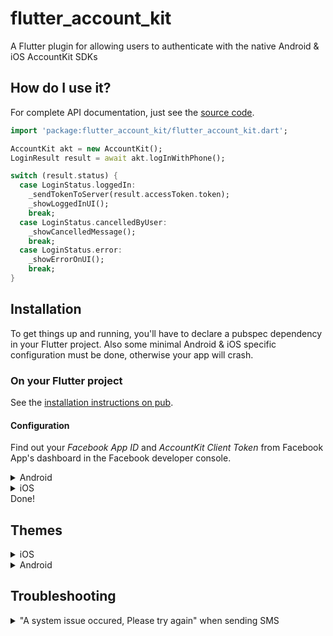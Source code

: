 
# flutter_account_kit

A Flutter plugin for allowing users to authenticate with the native Android &amp; iOS AccountKit SDKs

## How do I use it?

For complete API documentation, just see the [source code](https://github.com/peerwaya/flutter-account-kit/blob/master/lib/src/account_kit_theme.dart).

```dart
import 'package:flutter_account_kit/flutter_account_kit.dart';

AccountKit akt = new AccountKit();
LoginResult result = await akt.logInWithPhone();

switch (result.status) {
  case LoginStatus.loggedIn:
    _sendTokenToServer(result.accessToken.token);
    _showLoggedInUI();
    break;
  case LoginStatus.cancelledByUser:
    _showCancelledMessage();
    break;
  case LoginStatus.error:
    _showErrorOnUI();
    break;
}
```

## Installation

To get things up and running, you'll have to declare a pubspec dependency in your Flutter project.
Also some minimal Android & iOS specific configuration must be done, otherwise your app will crash.

### On your Flutter project

See the [installation instructions on pub](https://pub.dartlang.org/packages/flutter_account_kit#-installing-tab-).

#### Configuration
Find out your _Facebook App ID_ and _AccountKit Client Token_ from Facebook App's dashboard in the Facebook developer console.
<details>
    <summary>Android</summary>
    <br/>
1.  In **\<your project root\>/android/app/src/main/res/values/strings.xml**

```xml
  ...
  <string name="fb_app_id">YOUR_FACEBOOK_APP_ID</string>
  <string name="ak_client_token">YOUR_CLIENT_TOKEN</string>
```

2.  In **\<your project root\>/android/app/src/main/AndroidManifest.xml**

```xml
  ...
  <application>

      ...
      <meta-data
          android:name="com.facebook.sdk.ApplicationId"
          android:value="@string/fb_app_id" />
      <meta-data
          android:name="com.facebook.accountkit.ApplicationName"
          android:value="@string/app_name" />
      <meta-data
          android:name="com.facebook.accountkit.ClientToken"
          android:value="@string/ak_client_token" />
   </application>
   ...
```
This is the minimal required configuration. Take a look to the [Account Kit documentation for Android](https://developers.facebook.com/docs/accountkit/android) for a more detailed guide.

#### (Optional) Exclude backup for Access Tokens on Android >= 6.0

As per this [documentation](https://developers.facebook.com/docs/accountkit/accesstokens), Account Kit does not support automated backup (introduced in Android 6.0). The following steps will exclude automated backup

1.  Create a file **\<your project root\>/android/app/src/main/res/xml/backup_config.xml** that contains the following:

```java
  <?xml version="1.0" encoding="utf-8"?>
  <full-backup-content>
    <exclude domain="sharedpref" path="com.facebook.accountkit.AccessTokenManager.SharedPreferences.xml"/>
  </full-backup-content>
```

2.  In your `AndroidManifest.xml` add the following to exclude backup of Account Kit's Access Token.

```java
  <application
    //other configurations here
    android:fullBackupContent="@xml/backup_config" // add this line
   >
```
</details>

<details>
    <summary>iOS</summary>
    <br/>

Add your Facebook credentials to your project's `Info.plist` file

```xml
  <plist version="1.0">
    <dict>
      ...
      <key>FacebookAppID</key>
      <string>{your-app-id}</string>
      <key>AccountKitClientToken</key>
      <string>{your-account-kit-client-token}</string>
      <key>CFBundleURLTypes</key>
      <array>
        <dict>
          <key>CFBundleURLSchemes</key>
          <array>
            <string>ak{your-app-id}</string>
          </array>
        </dict>
      </array>
      ...
    </dict>
  </plist>
```

_This is the minimal required configuration. Take a look to the [Account Kit documentation for iOS](https://developers.facebook.com/docs/accountkit/ios) for a more detailed guide._

</details>
Done!


## Themes

<details>
    <summary>iOS</summary>
<br/>

```dart
import 'package:flutter/material.dart';
import 'package:flutter_account_kit/flutter_account_kit.dart';

final theme = AccountKitTheme(
    // Background
    backgroundColor: Color.fromARGB(0.1, 0, 120, 0,),
    backgroundImage: 'background.png',
    // Button
    buttonBackgroundColor: Color.fromARGB(1.0, 0, 153, 0),
    buttonBorderColor: Color.fromARGB(1, 0, 255, 0),
    buttonTextColor: Color.fromARGB(1, 0, 255, 0),
    // Button disabled
    buttonDisabledBackgroundColor: Color.fromARGB(0.5, 100, 153, 0),
    buttonDisabledBorderColor: Color.fromARGB(0.5, 100, 153, 0),
    buttonDisabledTextColor: Color.fromARGB(0.5, 100, 153, 0),
    // Header
    headerBackgroundColor: Color.fromARGB( 1.0, 0, 153, 0),
    headerButtonTextColor: Color.fromARGB(0.5, 0, 153, 0),
    headerTextColor: Color.fromARGB(1, 0, 255, 0),
    // Input
    inputBackgroundColor: Color.fromARGB(1, 0, 255, 0),
    inputBorderColor: Color.hex('#ccc'),
    inputTextColor: Color(0xFFb74093),
    // Others
    iconColor: Color(0xFFFFFFFF),
    textColor: Color(0xFFb74093),
    titleColor: Color(0xFFb74093),
    // Header
    statusBarStyle: StatusBarStyle.lightStyle, // or StatusBarStyle.defaultStyle
   );
AccountKit akt = new AccountKit();
Config cfg = Config()
             ..theme = theme;
akt.configure(cfg);
```

> To see the statusBarStyle reflected you must set the **UIViewControllerBasedStatusBarAppearance** property to **true** on your app's _Info.plist_ file.
> You can do it from XCode <img width="507" alt="screen shot 2016-08-02 at 11 44 07 am" src="https://cloud.githubusercontent.com/assets/1652196/17332979/0fa632b2-58a7-11e6-9aa3-a669ae44f2e6.png">

</details>

<details>
    <summary>Android</summary>

<br/>

> Check [this commit](https://github.com/underscopeio/react-native-facebook-account-kit/commit/77df35ae20f251e7c29285e8820da2ff498d9400) to see how it's done in our sample app

1.  In your application _styles.xml_ file (usually located in _\<your project root\>/android/app/src/main/res/values_ folder) create a **Theme** with the following schema

```xml
<style name="LoginThemeYellow" parent="Theme.AccountKit">
    <item name="com_accountkit_primary_color">#f4bf56</item>
    <item name="com_accountkit_primary_text_color">@android:color/white</item>
    <item name="com_accountkit_secondary_text_color">#44566b</item>
    <item name="com_accountkit_status_bar_color">#ed9d00</item>

    <item name="com_accountkit_input_accent_color">?attr/com_accountkit_primary_color</item>
    <item name="com_accountkit_input_border_color">?attr/com_accountkit_primary_color</item>
</style>
```

> See the full set of customizable fields [here](https://developers.facebook.com/docs/accountkit/android/customizing)

2.  In your app _AndroidManifest.xml_ file (usually under _\<your project root\>/android/app/src/main_ folder) set that **Theme** to the **AccountKitActivity**

```xml
<manifest xmlns:android="http://schemas.android.com/apk/res/android"
    xmlns:tools="http://schemas.android.com/tools" <-- Add this line
    ...>

    <!-- Set the AccountKitActivity theme -->
    <activity
      tools:replace="android:theme"
      android:name="com.facebook.accountkit.ui.AccountKitActivity"
      android:theme="@style/LoginThemeYellow" />

</manifest>
```

</details>

## Troubleshooting

<details>
    <summary>"A system issue occured, Please try again" when sending SMS</summary>
<br/>

A. Check your `FacebookAppID` and `AccountKitClientToken` on iOS `Info.plist` and Android `strings.xml` are correct

B. If you have enabled the **client access token flow in fb account kit dashboard**, then `responseType` should be set to `code` when calling `configure`

```dart
// Configures the SDK with some options
import 'package:flutter_account_kit/flutter_account_kit.dart';

AccountKit akt = new AccountKit();
Config cfg = Config()
             ..responseType = ResponseType.code;
akt.configure(cfg);


```

## Inspiration
This project was inspired by 
[flutter_facebook_login](https://github.com/roughike/flutter_facebook_login) and
[react-native-facebook-account-kit](https://github.com/underscopeio/react-native-facebook-account-kit)